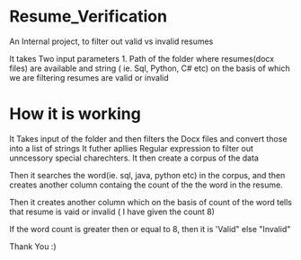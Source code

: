 # Resume_Verification
An Internal project, to filter out valid vs invalid resumes

It takes Two input parameters 1. Path of the folder where resumes(docx files) are available and string ( ie. Sql, Python, C# etc) on the basis of which we are filtering resumes are valid or invalid


# How it is working
It Takes input of the folder and then filters the Docx files and convert those into a list of strings
It futher apllies Regular expression to filter out unncessory special charechters.
It then create a corpus of the data

Then it searches the word(ie. sql, java, python etc) in the corpus, and then creates another column containg the count of the the word in the resume.

Then it creates another column which on the basis of count of the word tells that resume is vaid or invalid ( I have given the count 8)

If the word count is greater then or equal to 8, then it is 'Valid" else "Invalid"

Thank You :)
